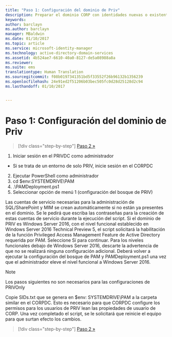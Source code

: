 ```yaml
---
title: "Paso 1: Configuración del dominio de Priv"
description: Preparar el dominio CORP con identidades nuevas o existentes para ser administrado por Privileged Identity Manager mediante scripts
keywords: 
author: barclayn
ms.author: barclayn
manager: MBaldwin
ms.date: 01/10/2017
ms.topic: article
ms.service: microsoft-identity-manager
ms.technology: active-directory-domain-services
ms.assetid: 4b524ae7-6610-40a0-8127-de5a08988a8a
ms.reviewer: 
ms.suite: ems
translationtype: Human Translation
ms.sourcegitcommit: f08b0197341351bd5f33552f26b96132b1356239
ms.openlocfilehash: 24e91ed2f51206b03bec505fc0d28d25128d2c94
ms.lasthandoff: 01/10/2017


---
```

# <a name="step-1-configuring-the-priv-domain"></a>Paso 1: Configuración del dominio de Priv

>[!div class="step-by-step"]
[Paso 2 »](sp1-step2-configuring-corp-domain.md)

1. Iniciar sesión en el PRIVDC como administrador
  * Si se trata de un entorno de solo PRIV, inicie sesión en el CORPDC
2. Ejecutar PowerShell como administrador
3. cd $env:SYSTEMDRIVE\PAM
4. .\PAMDeployment.ps1
5. Seleccionar opción de menú 1 (configuración del bosque de PRIV)


Las cuentas de servicio necesarias para la administración de SQL/SharePoint y MIM se crean automáticamente si no están ya presentes en el dominio. Se le pedirá que escriba las contraseñas para la creación de estas cuentas de servicio durante la ejecución del script.
Si el dominio de PRIV es Windows Server 2016, con el nivel funcional establecido en Windows Server 2016 Technical Preview 5, el script solicitará la habilitación de la función Privileged Access Management Feature de Active Directory requerida por PAM. Seleccione Sí para continuar.
Para los niveles funcionales debajo de Windows Server 2016, descarte la advertencia de que no se realizará ninguna configuración adicional. Deberá volver a ejecutar la configuración del bosque de PAM y PAMDeployment.ps1 una vez que el administrador eleve el nivel funcional a Windows Server 2016.

>[!NOTE]
>Los pasos siguientes no son necesarios para las configuraciones de PRIVOnly

Copie SIDs.txt que se genera en $env: SYSTEMDRIVE\PAM a la carpeta similar en el CORPDC. Esto es necesario para que CORPDC configure los permisos para los usuarios de PRIV lean las propiedades de usuario de CORP.
Una vez completado el script, se le solicitará que reinicie el equipo para que surtan efecto los cambios.

>[!div class="step-by-step"]
[Paso 2 »](sp1-step2-configuring-corp-domain.md)

